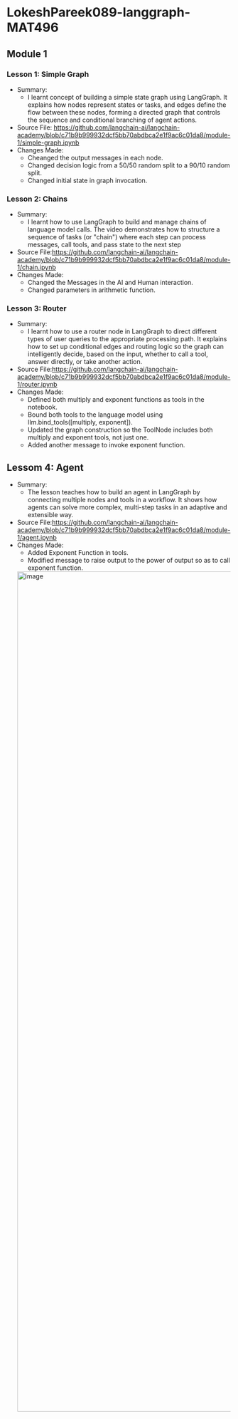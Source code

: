 # LokeshPareek089-langgraph-MAT496
## Module 1
  ### Lesson 1: Simple Graph
  * Summary:
    * I learnt concept of building a simple state graph using LangGraph. It explains how nodes represent states or tasks, and edges define the flow between these nodes, forming a directed graph
      that controls the sequence and conditional branching of agent actions.
  * Source File: https://github.com/langchain-ai/langchain-academy/blob/c71b9b999932dcf5bb70abdbca2e1f9ac6c01da8/module-1/simple-graph.ipynb
  * Changes Made:
    * Cheanged the output messages in each node.
    * Changed decision logic from a 50/50 random split to a 90/10 random split.
    * Changed initial state in graph invocation.
  ### Lesson 2: Chains
  * Summary:
    * I learnt how to use LangGraph to build and manage chains of language model calls. The video demonstrates how to structure a sequence of tasks (or "chain") where each step can process
      messages, call tools, and pass state to the next step 
  * Source File:https://github.com/langchain-ai/langchain-academy/blob/c71b9b999932dcf5bb70abdbca2e1f9ac6c01da8/module-1/chain.ipynb
  * Changes Made:
    * Changed the Messages in the AI and Human interaction.
    * Changed parameters in arithmetic function.
  ### Lesson 3: Router
  * Summary:
    * I learnt how to use a router node in LangGraph to direct different types of user queries to the appropriate processing path. It explains
      how to set up conditional edges and routing logic so
      the graph can intelligently decide, based on the input, whether to call a tool, answer directly, or take another action.
  * Source File:https://github.com/langchain-ai/langchain-academy/blob/c71b9b999932dcf5bb70abdbca2e1f9ac6c01da8/module-1/router.ipynb
  * Changes Made:
    * Defined both multiply and exponent functions as tools in the notebook.
    * Bound both tools to the language model using llm.bind_tools([multiply, exponent]).
    * Updated the graph construction so the ToolNode includes both multiply and exponent tools, not just one.
    * Added another message to invoke exponent function.
  ## Lessom 4: Agent
  * Summary:
    * The lesson teaches how to build an agent in LangGraph by connecting multiple nodes and tools in a workflow. It shows how agents can solve
      more complex, multi-step tasks in an adaptive and extensible way.
  * Source File:https://github.com/langchain-ai/langchain-academy/blob/c71b9b999932dcf5bb70abdbca2e1f9ac6c01da8/module-1/agent.ipynb
  * Changes Made:
    * Added Exponent Function in tools.
    * Modified message to raise output to the power of output so as to call exponent function.
    <img width="3199" height="1887" alt="image" src="https://github.com/user-attachments/assets/de93d23b-1578-49a1-9d6f-38b984460a8c" />
